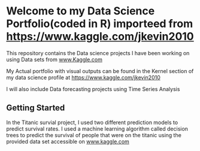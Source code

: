 # Welcome to my Data Science Portfolio(coded in R) importeed from https://www.kaggle.com/jkevin2010

This repository contains the Data science projects I have been working on using Data sets from www.Kaggle.com

My Actual portfolio with visual outputs can be found in the Kernel section of my data science profile at https://www.kaggle.com/jkevin2010

I will also include Data forecasting projects using Time Series Analysis 

## Getting Started
In the Titanic survial project, I used two different prediction models to predict survival rates. I used a machine learning algorithm called decision trees to predict the survival of people that were on the titanic using the provided data set accessible on www.kaggle.com



